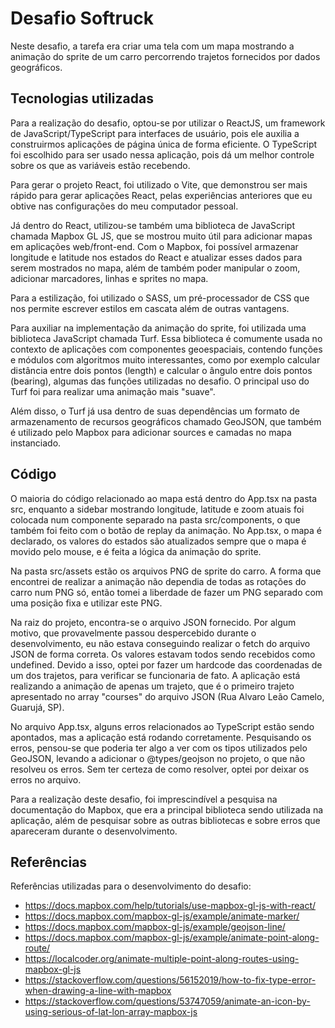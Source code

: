# Desafio Softruck

Neste desafio, a tarefa era criar uma tela com um mapa mostrando a animação do sprite de um carro percorrendo trajetos fornecidos por dados geográficos.

## Tecnologias utilizadas

Para a realização do desafio, optou-se por utilizar o ReactJS, um framework de JavaScript/TypeScript para interfaces de usuário, pois ele auxilia a construirmos aplicações de página única de forma eficiente. O TypeScript foi escolhido para ser usado nessa aplicação, pois dá um melhor controle sobre os que as variáveis estão recebendo.

Para gerar o projeto React, foi utilizado o Vite, que demonstrou ser mais rápido para gerar aplicações React, pelas experiências anteriores que eu obtive nas configurações do meu computador pessoal.

Já dentro do React, utilizou-se também uma biblioteca de JavaScript chamada Mapbox GL JS, que se mostrou muito útil para adicionar mapas em aplicações web/front-end. Com o Mapbox, foi possível armazenar longitude e latitude nos estados do React e atualizar esses dados para serem mostrados no mapa, além de também poder manipular o zoom, adicionar marcadores, linhas e sprites no mapa.

Para a estilização, foi utilizado o SASS, um pré-processador de CSS que nos permite escrever estilos em cascata além de outras vantagens.

Para auxiliar na implementação da animação do sprite, foi utilizada uma biblioteca JavaScript chamada Turf. Essa biblioteca é comumente usada no contexto de aplicações com componentes geoespaciais, contendo funções e módulos com algoritmos muito interessantes, como por exemplo calcular distância entre dois pontos (length) e calcular o ângulo entre dois pontos (bearing), algumas das funções utilizadas no desafio. O principal uso do Turf foi para realizar uma animação mais "suave".

Além disso, o Turf já usa dentro de suas dependências um formato de armazenamento de recursos geográficos chamado GeoJSON, que também é utilizado pelo Mapbox para adicionar sources e camadas no mapa instanciado.

## Código

O maioria do código relacionado ao mapa está dentro do App.tsx na pasta src, enquanto a sidebar mostrando longitude, latitude e zoom atuais foi colocada num componente separado na pasta src/components, o que também foi feito com o botão de replay da animação. No App.tsx, o mapa é declarado, os valores do estados são atualizados sempre que o mapa é movido pelo mouse, e é feita a lógica da animação do sprite.

Na pasta src/assets estão os arquivos PNG de sprite do carro. A forma que encontrei de realizar a animação não dependia de todas as rotações do carro num PNG só, então tomei a liberdade de fazer um PNG separado com uma posição fixa e utilizar este PNG.

Na raiz do projeto, encontra-se o arquivo JSON fornecido. Por algum motivo, que provavelmente passou despercebido durante o desenvolvimento, eu não estava conseguindo realizar o fetch do arquivo JSON de forma correta. Os valores estavam todos sendo recebidos como undefined. Devido a isso, optei por fazer um hardcode das coordenadas de um dos trajetos, para verificar se funcionaria de fato. A aplicação está realizando a animação de apenas um trajeto, que é o primeiro trajeto apresentado no array "courses" do arquivo JSON (Rua Alvaro Leão Camelo, Guarujá, SP).

No arquivo App.tsx, alguns erros relacionados ao TypeScript estão sendo apontados, mas a aplicação está rodando corretamente. Pesquisando os erros, pensou-se que poderia ter algo a ver com os tipos utilizados pelo GeoJSON, levando a adicionar o @types/geojson no projeto, o que não resolveu os erros. Sem ter certeza de como resolver, optei por deixar os erros no arquivo.

Para a realização deste desafio, foi imprescindível a pesquisa na documentação do Mapbox, que era a principal biblioteca sendo utilizada na aplicação, além de pesquisar sobre as outras bibliotecas e sobre erros que apareceram durante o desenvolvimento.

## Referências

Referências utilizadas para o desenvolvimento do desafio:

- https://docs.mapbox.com/help/tutorials/use-mapbox-gl-js-with-react/
- https://docs.mapbox.com/mapbox-gl-js/example/animate-marker/
- https://docs.mapbox.com/mapbox-gl-js/example/geojson-line/
- https://docs.mapbox.com/mapbox-gl-js/example/animate-point-along-route/
- https://localcoder.org/animate-multiple-point-along-routes-using-mapbox-gl-js
- https://stackoverflow.com/questions/56152019/how-to-fix-type-error-when-drawing-a-line-with-mapbox
- https://stackoverflow.com/questions/53747059/animate-an-icon-by-using-serious-of-lat-lon-array-mapbox-js